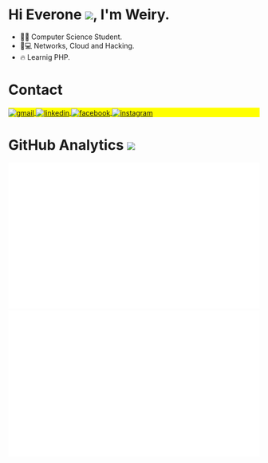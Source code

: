 # Hi Everone <img src="https://raw.githubusercontent.com/kaueMarques/kaueMarques/master/hi.gif" width="30px">, I'm Weiry.
   - 👨‍🎓 Computer Science Student.
   - 💖💻 Networks, Cloud and Hacking.
   - 🔥 Learnig PHP.

# Contact 

<p align="left" style="background:yellow">
  
   <a href="mailto:weirygon@gmail.com" target="_blank">
      <img align="center" src="https://img.shields.io/badge/gonweiry-FFFFFF?style=flat&logo=gmail" alt="gmail"/>  
   </a>
  
  <a href="https://www.linkedin.com/in/weirygon/" target="_blank">
      <img align="center" src="https://img.shields.io/badge/weirygon-0e76a8?style=flat&logo=linkedin" alt="linkedin"/>  
   </a>
  
   <a href="https://www.facebook.com/weiry.goncalves/" target="_blank">
      <img align="center" src="https://img.shields.io/badge/Weiry Gonçalves-FFFFFF?style=flat&logo=facebook" alt="facebook"/>  
   </a>
   
   <a href="https://www.intagram.com/weirygon/" target="_blank">
      <img align="center" src="https://img.shields.io/badge/weiry_gon-FFFFFF?style=flat&logo=instagram" alt="instagram"/>  
   </a>

</p>

# GitHub Analytics <img src="https://c.tenor.com/T-pW4c5b4y0AAAAj/gofourward-webdesign.gif" width="25px" >

   ![](https://github.com/weirygon/Stats/blob/master/generated/overview.svg#gh-dark-mode-only)
   ![](https://github.com/weirygon/Stats/blob/master/generated/languages.svg#gh-dark-mode-only)
   
   

